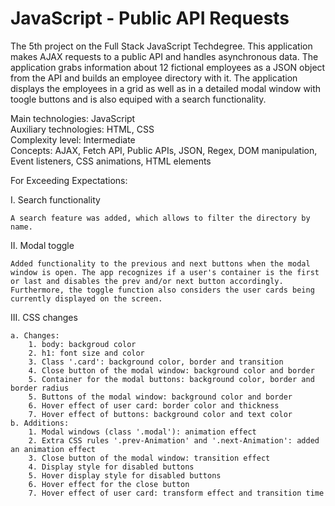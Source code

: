 # JavaScript - Public API Requests
 The 5th project on the Full Stack JavaScript Techdegree. This application makes AJAX requests to a public API and handles asynchronous data. The application grabs information about 12 fictional employees as a JSON object from the API and builds an employee directory with it. The application displays the employees in a grid as well as in a detailed modal window with toogle buttons and is also equiped with a search functionality.

 Main technologies: JavaScript<br>
 Auxiliary technologies: HTML, CSS<br>
 Complexity level: Intermediate<br>
 Concepts: AJAX, Fetch API, Public APIs, JSON, Regex, DOM manipulation, Event listeners, CSS animations, HTML elements<br>

For Exceeding Expectations:

I. Search functionality

    A search feature was added, which allows to filter the directory by name.

II. Modal toggle

    Added functionality to the previous and next buttons when the modal window is open. The app recognizes if a user's container is the first or last and disables the prev and/or next button accordingly. Furthermore, the toggle function also considers the user cards being currently displayed on the screen.

III. CSS changes
    
    a. Changes:
        1. body: backgroud color
        2. h1: font size and color
        3. Class '.card': background color, border and transition
        4. Close button of the modal window: background color and border
        5. Container for the modal buttons: background color, border and border radius
        5. Buttons of the modal window: background color and border
        6. Hover effect of user card: border color and thickness
        7. Hover effect of buttons: background color and text color
    b. Additions:
        1. Modal windows (class '.modal'): animation effect
        2. Extra CSS rules '.prev-Animation' and '.next-Animation': added an animation effect
        3. Close button of the modal window: transition effect
        4. Display style for disabled buttons
        5. Hover display style for disabled buttons
        6. Hover effect for the close button
        7. Hover effect of user card: transform effect and transition time
        
